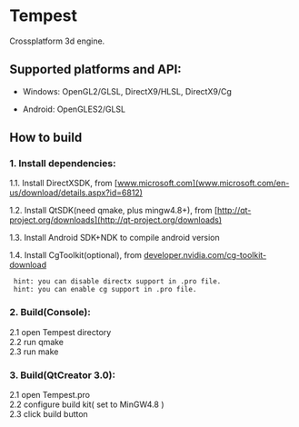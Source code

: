 Tempest
=

Crossplatform 3d engine.

## Supported platforms and API:

* Windows: OpenGL2/GLSL, DirectX9/HLSL, DirectX9/Cg

* Android: OpenGLES2/GLSL

## How to build

### 1. Install dependencies:


 1.1. Install DirectXSDK,             from [www.microsoft.com](www.microsoft.com/en-us/download/details.aspx?id=6812)

 1.2. Install QtSDK(need qmake, plus mingw4.8+), from [http://qt-project.org/downloads](http://qt-project.org/downloads)

 1.3. Install Android SDK+NDK to compile android version

 1.4. Install CgToolkit(optional),              from [developer.nvidia.com/cg-toolkit-download](developer.nvidia.com/cg-toolkit-download)

     hint: you can disable directx support in .pro file.
     hint: you can enable cg support in .pro file.

### 2. Build(Console):
 2.1 open Tempest directory  
 2.2 run qmake  
 2.3 run make  

### 3. Build(QtCreator 3.0):
 2.1 open Tempest.pro  
 2.2 configure build kit( set to MinGW4.8 )  
 2.3 click build button  


